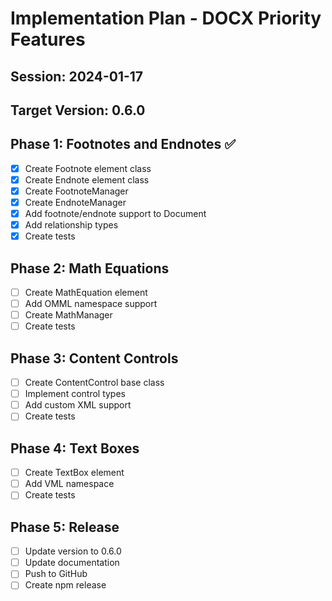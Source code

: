 # Implementation Plan - DOCX Priority Features

## Session: 2024-01-17
## Target Version: 0.6.0

## Phase 1: Footnotes and Endnotes ✅
- [x] Create Footnote element class
- [x] Create Endnote element class
- [x] Create FootnoteManager
- [x] Create EndnoteManager
- [x] Add footnote/endnote support to Document
- [x] Add relationship types
- [x] Create tests

## Phase 2: Math Equations
- [ ] Create MathEquation element
- [ ] Add OMML namespace support
- [ ] Create MathManager
- [ ] Create tests

## Phase 3: Content Controls
- [ ] Create ContentControl base class
- [ ] Implement control types
- [ ] Add custom XML support
- [ ] Create tests

## Phase 4: Text Boxes
- [ ] Create TextBox element
- [ ] Add VML namespace
- [ ] Create tests

## Phase 5: Release
- [ ] Update version to 0.6.0
- [ ] Update documentation
- [ ] Push to GitHub
- [ ] Create npm release